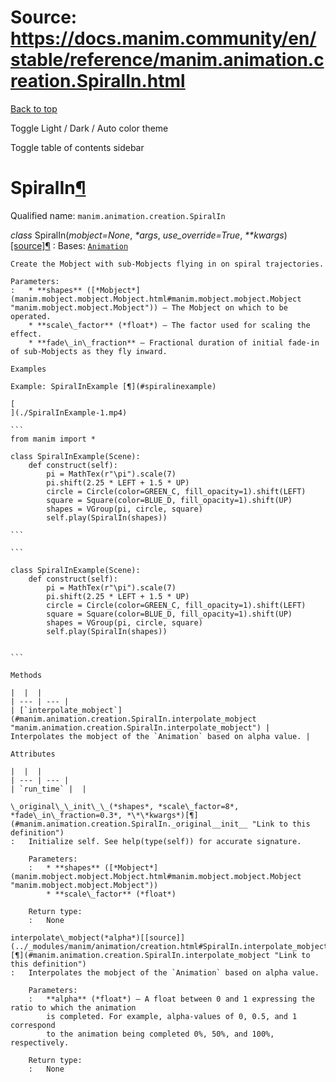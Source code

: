 # Source: https://docs.manim.community/en/stable/reference/manim.animation.creation.SpiralIn.html

[Back to top](#)

Toggle Light / Dark / Auto color theme

Toggle table of contents sidebar

SpiralIn[¶](#spiralin "Link to this heading")
=============================================

Qualified name: `manim.animation.creation.SpiralIn`

*class* SpiralIn(*mobject=None*, *\*args*, *use\_override=True*, *\*\*kwargs*)[[source]](../_modules/manim/animation/creation.html#SpiralIn)[¶](#manim.animation.creation.SpiralIn "Link to this definition")
:   Bases: [`Animation`](manim.animation.animation.Animation.html#manim.animation.animation.Animation "manim.animation.animation.Animation")

    Create the Mobject with sub-Mobjects flying in on spiral trajectories.

    Parameters:
    :   * **shapes** ([*Mobject*](manim.mobject.mobject.Mobject.html#manim.mobject.mobject.Mobject "manim.mobject.mobject.Mobject")) – The Mobject on which to be operated.
        * **scale\_factor** (*float*) – The factor used for scaling the effect.
        * **fade\_in\_fraction** – Fractional duration of initial fade-in of sub-Mobjects as they fly inward.

    Examples

    Example: SpiralInExample [¶](#spiralinexample)

    [
    ](./SpiralInExample-1.mp4)

    ```
    from manim import *

    class SpiralInExample(Scene):
        def construct(self):
            pi = MathTex(r"\pi").scale(7)
            pi.shift(2.25 * LEFT + 1.5 * UP)
            circle = Circle(color=GREEN_C, fill_opacity=1).shift(LEFT)
            square = Square(color=BLUE_D, fill_opacity=1).shift(UP)
            shapes = VGroup(pi, circle, square)
            self.play(SpiralIn(shapes))

    ```

    ```

    class SpiralInExample(Scene):
        def construct(self):
            pi = MathTex(r"\pi").scale(7)
            pi.shift(2.25 * LEFT + 1.5 * UP)
            circle = Circle(color=GREEN_C, fill_opacity=1).shift(LEFT)
            square = Square(color=BLUE_D, fill_opacity=1).shift(UP)
            shapes = VGroup(pi, circle, square)
            self.play(SpiralIn(shapes))


    ```

    Methods

    |  |  |
    | --- | --- |
    | [`interpolate_mobject`](#manim.animation.creation.SpiralIn.interpolate_mobject "manim.animation.creation.SpiralIn.interpolate_mobject") | Interpolates the mobject of the `Animation` based on alpha value. |

    Attributes

    |  |  |
    | --- | --- |
    | `run_time` |  |

    \_original\_\_init\_\_(*shapes*, *scale\_factor=8*, *fade\_in\_fraction=0.3*, *\*\*kwargs*)[¶](#manim.animation.creation.SpiralIn._original__init__ "Link to this definition")
    :   Initialize self. See help(type(self)) for accurate signature.

        Parameters:
        :   * **shapes** ([*Mobject*](manim.mobject.mobject.Mobject.html#manim.mobject.mobject.Mobject "manim.mobject.mobject.Mobject"))
            * **scale\_factor** (*float*)

        Return type:
        :   None

    interpolate\_mobject(*alpha*)[[source]](../_modules/manim/animation/creation.html#SpiralIn.interpolate_mobject)[¶](#manim.animation.creation.SpiralIn.interpolate_mobject "Link to this definition")
    :   Interpolates the mobject of the `Animation` based on alpha value.

        Parameters:
        :   **alpha** (*float*) – A float between 0 and 1 expressing the ratio to which the animation
            is completed. For example, alpha-values of 0, 0.5, and 1 correspond
            to the animation being completed 0%, 50%, and 100%, respectively.

        Return type:
        :   None